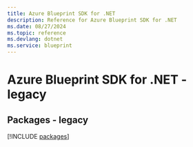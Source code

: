 ```yaml
---
title: Azure Blueprint SDK for .NET
description: Reference for Azure Blueprint SDK for .NET
ms.date: 08/27/2024
ms.topic: reference
ms.devlang: dotnet
ms.service: blueprint
---
```

# Azure Blueprint SDK for .NET - legacy
## Packages - legacy
[!INCLUDE [packages](blueprint-index.md)]